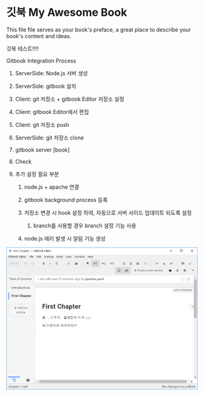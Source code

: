 # 깃북 My Awesome Book

This file file serves as your book's preface, a great place to describe your book's content and ideas.

깃북 테스트!!!!

Gitbook Integration Process

1. ServerSide: Node.js 서버 생성

2. ServerSide: gitbook 설치

3. Client: git 저장소 +  gitbook Editor 저장소 설정

4. Client: gitbook Editor에서 편집

5. Client: git 저장소 push

6. ServerSide: git 저장소 clone

7. gitbook server \[book\]

8. Check

9. 추가 설정 필요 부분

   1. node.js + apache 연결

   2. gitbook background process 등록

   3. 저장소 변경 시 hook 설정 하여, 자동으로 서버 사이드 업데이트 되도록 설정

      1. branch를 사용할 경우 branch 설정 기능 사용


   4. node.js 에러 발생 시 알림 기능 생성



![](/assets/2016-12-16_174448.png)


